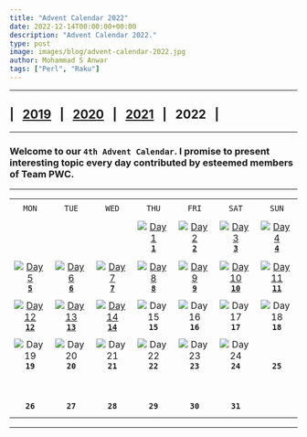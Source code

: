 ```yaml
---
title: "Advent Calendar 2022"
date: 2022-12-14T00:00:00+00:00
description: "Advent Calendar 2022."
type: post
image: images/blog/advent-calendar-2022.jpg
author: Mohammad S Anwar
tags: ["Perl", "Raku"]
---
```

***

## | &nbsp; [**2019**](/blog/advent-calendar-2019) &nbsp; | &nbsp; [**2020**](/blog/advent-calendar-2020) &nbsp; | &nbsp; [**2021**](/blog/advent-calendar-2021) &nbsp; | &nbsp; **2022** &nbsp; |

***

### Welcome to our `4th Advent Calendar`. I promise to present interesting topic every day contributed by esteemed members of **Team PWC**.

***

| | | | | | | |
| :---: | :---: | :---: | :---: | :---: | :---: | :---: |
| | | | | | | |
| `MON`<br> |  `TUE`<br> | `WED`<br> |  `THU`<br>| `FRI`<br>|  `SAT`<br> |  `SUN`<br> |
| | | | | | | |
| <br><br><br>             | <br><br><br> |   <br><br><br> | [![Day 1](/images/blog/2022-12-01-thumbnail.jpg "Are Abecedarians from Abecedaria? by Adam Russell")](/blog/advent-calendar-2022-12-01)<br>[**`1`**](/blog/advent-calendar-2022-12-01) | [![Day 2](/images/blog/2022-12-02-thumbnail.jpg "Binary / Odd String by James Smith")](/blog/advent-calendar-2022-12-02)<br>[**`2`**](/blog/advent-calendar-2022-12-02) | [![Day 3](/images/blog/2022-12-03-thumbnail.jpg "Counting Cute by Colin Crain")](/blog/advent-calendar-2022-12-03)<br>[**`3`**](/blog/advent-calendar-2022-12-03) | [![Day 4](/images/blog/2022-12-04-thumbnail.jpg "No way around four by Alexander Pankoff")](/blog/advent-calendar-2022-12-04)<br>[**`4`**](/blog/advent-calendar-2022-12-04) |
| | | | | | | |
| [![Day 5](/images/blog/2022-12-05-thumbnail.jpg "Farey, Moebius by Arne Sommer")](/blog/advent-calendar-2022-12-05)<br>[**`5`**](/blog/advent-calendar-2022-12-05) | [![Day 6](/images/blog/2022-12-06-thumbnail.jpg "In Our Primes by Dave Jacoby")](/blog/advent-calendar-2022-12-06)<br>[**`6`**](/blog/advent-calendar-2022-12-06) | [![Day 7](/images/blog/2022-12-07-thumbnail.jpg "Three means and big bases by Simon Green")](/blog/advent-calendar-2022-12-07)<br>[**`7`**](/blog/advent-calendar-2022-12-07) |  [![Day 8](/images/blog/2022-12-08-thumbnail.jpg "Pernicious / Weird Number by Cheok-Yin Fung")](/blog/advent-calendar-2022-12-08)<br>[**`8`**](/blog/advent-calendar-2022-12-08) | [![Day 9](/images/blog/2022-12-09-thumbnail.jpg "Fortune and Pisani by Luca Ferrari")](/blog/advent-calendar-2022-12-09)<br>[**`9`**](/blog/advent-calendar-2022-12-09) | [![Day 10](/images/blog/2022-12-10-thumbnail.jpg "Padawan Missing by Bruce Gray")](/blog/advent-calendar-2022-12-10)<br>[**`10`**](/blog/advent-calendar-2022-12-10) | [![Day 11](/images/blog/2022-12-11-thumbnail.jpg "Factorions by Flavio Poletti")](/blog/advent-calendar-2022-12-11)<br>[**`11`**](/blog/advent-calendar-2022-12-11) |
| | | | | | | |
| [![Day 12](/images/blog/2022-12-12-thumbnail.jpg "Triangle Sum Path / Rectangle Area by W. Luis Mochan")](/blog/advent-calendar-2022-12-12)<br>[**`12`**](/blog/advent-calendar-2022-12-12) | [![Day 13](/images/blog/2022-12-13-thumbnail.jpg "Capital test and ambiguous encoding by Peter Campbell Smith")](/blog/advent-calendar-2022-12-13)<br>[**`13`**](/blog/advent-calendar-2022-12-13) | [![Day 14](/images/blog/2022-12-14-thumbnail.jpg "Days Together / Mask Code by Andinus")](/blog/advent-calendar-2022-12-14)<br>[**`14`**](/blog/advent-calendar-2022-12-14) |  ![Day 15](/images/blog/2022-12-15-thumbnail.jpg)<br>**`15`** |  ![Day 16](/images/blog/2022-12-16-thumbnail.jpg)<br>**`16`** |  ![Day 17](/images/blog/2022-12-17-thumbnail.jpg)<br>**`17`** |  ![Day 18](/images/blog/2022-12-18-thumbnail.jpg)<br>**`18`** |
| | | | | | | |
|  ![Day 19](/images/blog/2022-12-19-thumbnail.jpg)<br>**`19`** |  ![Day 20](/images/blog/2022-12-20-thumbnail.jpg)<br>**`20`** |  ![Day 21](/images/blog/2022-12-21-thumbnail.jpg)<br>**`21`** | ![Day 22](/images/blog/2022-12-22-thumbnail.jpg)<br>**`22`** | ![Day 23](/images/blog/2022-12-23-thumbnail.jpg)<br>**`23`** | ![Day 24](/images/blog/2022-12-24-thumbnail.jpg)<br>**`24`** |  <br><br>**`25`**<br> |
| | | | | | | |
|  <br><br>**`26`**<br> |  <br><br>**`27`**<br> |  <br><br>**`28`**<br> |  <br><br>**`29`**<br> |  <br><br>**`30`**<br> |  <br><br>**`31`**<br> | <br><br><br> |
| | | | | | | |
***
